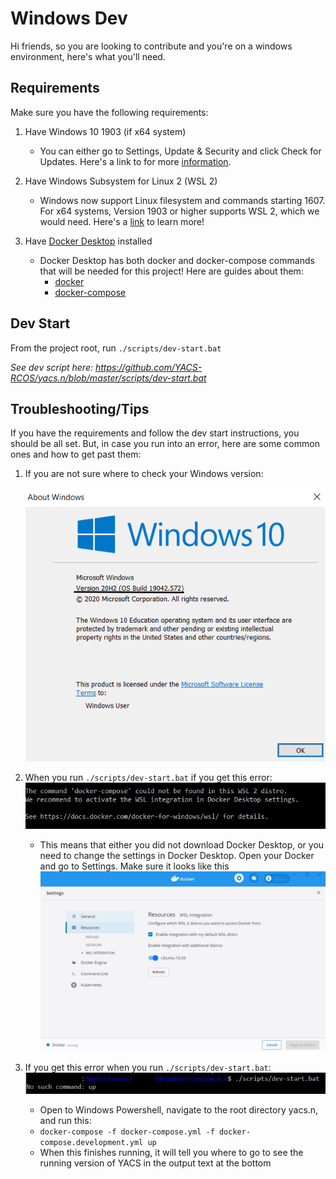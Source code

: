 # Windows Dev

Hi friends, so you are looking to contribute and you're on a windows
environment, here's what you'll need.

## Requirements

Make sure you have the following requirements:

1. Have Windows 10 1903 (if x64 system)
    - You can either go to Settings, Update & Security and click Check for Updates. Here's a link to for more [information](https://support.microsoft.com/en-us/help/4028685/windows-10-get-the-update).

2. Have Windows Subsystem for Linux 2 (WSL 2)
    - Windows now support Linux filesystem and commands starting 1607. For x64 systems, Version 1903 or higher supports WSL 2, which we would need. Here's a [link](https://docs.microsoft.com/en-us/windows/wsl/install-win10#install-windows-subsystem-for-linux) to learn more!

3. Have [Docker Desktop](https://www.docker.com/products/docker-desktop) installed
    - Docker Desktop has both docker and docker-compose commands that will be needed for this project! Here are guides about them:
        - [docker](https://docs.docker.com/get-started/overview/)
        - [docker-compose](https://docs.docker.com/compose/)


## Dev Start

From the project root, run `./scripts/dev-start.bat`

_See dev script here: https://github.com/YACS-RCOS/yacs.n/blob/master/scripts/dev-start.bat_

## Troubleshooting/Tips

If you have the requirements and follow the dev start instructions, you should be all set. But, in case you run into an error, here are some common ones and how to get past them: 

1. If you are not sure where to check your Windows version:

    ![verCheck](screenshots/verCheck.png)

2. When you run `./scripts/dev-start.bat` if you get this error:
    ![errorDockerCompose](screenshots/errorDockerCompose.JPG)
    - This means that either you did not download Docker Desktop, or you need to change the settings in Docker Desktop. Open your Docker and go to Settings. Make sure it looks like this
    ![solutionDockerCompose](screenshots/solutionDockerCompose.JPG)

3. If you get this error when you run `./scripts/dev-start.bat`:
    ![errorNoCommandUp](screenshots/errorNoCommandUp.JPG)
    - Open to Windows Powershell, navigate to the root directory yacs.n, and run this:
    - `docker-compose -f docker-compose.yml -f docker-compose.development.yml up`
    - When this finishes running, it will tell you where to go to see the running version of YACS in the output text at the bottom
